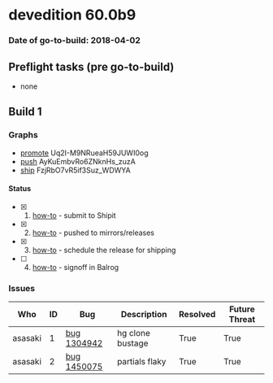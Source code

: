 # devedition 60.0b9

### Date of go-to-build: 2018-04-02

## Preflight tasks (pre go-to-build)
- none

## Build 1  

### Graphs
* [promote](https://tools.taskcluster.net/push-inspector/#/Uq2I-M9NRueaH59JUWI0og) Uq2I-M9NRueaH59JUWI0og
* [push](https://tools.taskcluster.net/push-inspector/#/AyKuEmbvRo6ZNknHs_zuzA) AyKuEmbvRo6ZNknHs_zuzA
* [ship](https://tools.taskcluster.net/push-inspector/#/FzjRbO7vR5if3Suz_WDWYA) FzjRbO7vR5if3Suz_WDWYA


#### Status
- [x] 1.  [how-to](https://wiki.mozilla.org/Release:Release_Automation_on_Mercurial:Starting_a_Release#Submit_to_Ship_It)  - submit to Shipit
- [x] 2.  [how-to](https://github.com/mozilla-releng/releasewarrior-2.0/blob/master/docs/release-promotion/desktop/howto.md#push-artifacts-to-releases-directory)  - pushed to mirrors/releases
- [x] 3.  [how-to](https://github.com/mozilla-releng/releasewarrior-2.0/blob/master/docs/release-promotion/desktop/howto.md#ship-the-release)  - schedule the release for shipping
- [ ] 4.  [how-to](https://github.com/mozilla-releng/releasewarrior-2.0/blob/master/docs/release-promotion/desktop/howto.md#obtain-sign-offs-for-changes)  - signoff in Balrog

### Issues
| Who                 | ID               | Bug                                                                 | Description                | Resolved                | Future Threat                |
| ------------------- | ---------------- | ------------------------------------------------------------------- | -------------------------- | ----------------------- | ---------------------------- |
| asasaki  | 1 | [bug 1304942](https://bugzil.la/1304942)        | hg clone bustage | True | True |
| asasaki  | 2 | [bug 1450075](https://bugzil.la/1450075)        | partials flaky | True | True |

